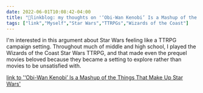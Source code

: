 ```yaml
---
date: 2022-06-01T10:08:42-04:00
title: "🔗linkblog: my thoughts on '‘Obi-Wan Kenobi’ Is a Mashup of the Things That Make Up Star Wars'"
tags: ["link","Myself","Star Wars","TTRPGs","Wizards of the Coast"]
---
```

I'm interested in this argument about Star Wars feeling like a TTRPG campaign setting. Throughout much of middle and high school, I played the Wizards of the Coast Star Wars TTRPG, and that made even the prequel movies beloved because they became a setting to explore rather than movies to be unsatisfied with.
 

[link to '‘Obi-Wan Kenobi’ Is a Mashup of the Things That Make Up Star Wars'](https://www.vice.com/en/article/m7vmd3/obi-wan-kenobi-is-a-mash-up-of-the-things-that-make-up-star-wars)
